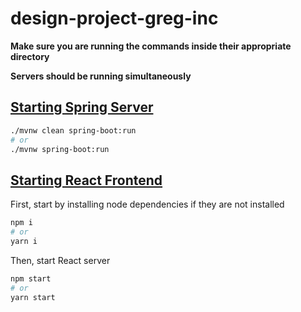 # design-project-greg-inc

**Make sure you are running the commands inside their appropriate directory**

**Servers should be running simultaneously**

## [Starting Spring Server](./backend)

```bash
./mvnw clean spring-boot:run
# or
./mvnw spring-boot:run
```

## [Starting React Frontend](./frontend/)

First, start by installing node dependencies if they are not installed

```bash
npm i
# or
yarn i
```

Then, start React server

```bash
npm start
# or
yarn start
```